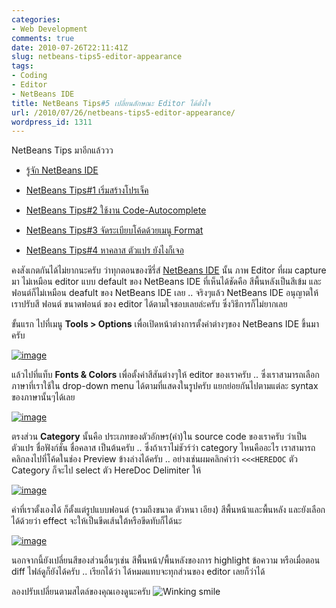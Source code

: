 ```yaml
---
categories:
- Web Development
comments: true
date: 2010-07-26T22:11:41Z
slug: netbeans-tips5-editor-appearance
tags:
- Coding
- Editor
- NetBeans IDE
title: NetBeans Tips#5 เปลี่ยนลักษณะ Editor ได้ดั่งใจ
url: /2010/07/26/netbeans-tips5-editor-appearance/
wordpress_id: 1311
---
```


NetBeans Tips มาอีกแล้ววว




  * [รู้จัก NetBeans IDE](http://armno.in.th/20100710/%e0%b9%81%e0%b8%99%e0%b8%b0%e0%b8%99%e0%b8%b3-netbeans-ide-%e0%b8%aa%e0%b8%b3%e0%b8%ab%e0%b8%a3%e0%b8%b1%e0%b8%9a%e0%b9%80%e0%b8%82%e0%b8%b5%e0%b8%a2%e0%b8%99%e0%b9%82%e0%b8%84%e0%b9%89%e0%b8%94-php)


  * [NetBeans Tips#1 เริ่มสร้างโปรเจ็ค](http://armno.in.th/20100710/netbeans-tips1-%e0%b9%80%e0%b8%a3%e0%b8%b4%e0%b9%88%e0%b8%a1%e0%b8%aa%e0%b8%a3%e0%b9%89%e0%b8%b2%e0%b8%87%e0%b9%82%e0%b8%9b%e0%b8%a3%e0%b9%80%e0%b8%88%e0%b9%87%e0%b8%84)


  * [NetBeans Tips#2 ใช้งาน Code-Autocomplete](http://armno.in.th/20100711/netbeans-tips2-%e0%b9%83%e0%b8%8a%e0%b9%89%e0%b8%87%e0%b8%b2%e0%b8%99-code-auto-complete)


  * [NetBeans Tips#3 จัดระเบียบโค้ดด้วยเมนู Format](http://armno.in.th/20100713/netbeans-tips-3-%e0%b8%88%e0%b8%b1%e0%b8%94%e0%b8%a3%e0%b8%b0%e0%b9%80%e0%b8%9a%e0%b8%b5%e0%b8%a2%e0%b8%9a%e0%b9%82%e0%b8%84%e0%b9%89%e0%b8%94%e0%b8%94%e0%b9%89%e0%b8%a7%e0%b8%a2%e0%b9%80%e0%b8%a1)


  * [NetBeans Tips#4 หาคลาส ตัวแปร ยังไงก็เจอ](http://armno.in.th/20100717/netbeans-tips-4-%e0%b8%ab%e0%b8%b2%e0%b8%84%e0%b8%a5%e0%b8%b2%e0%b8%aa-%e0%b8%95%e0%b8%b1%e0%b8%a7%e0%b9%81%e0%b8%9b%e0%b8%a3-%e0%b8%a2%e0%b8%b1%e0%b8%87%e0%b9%84%e0%b8%87%e0%b8%81%e0%b9%87%e0%b9%80)


คงสังเกตกันได้ไม่ยากนะครับ ว่าทุกตอนของซีรี่ส์ [NetBeans IDE](http://armno.in.th/content/netbeans-ide) นั้น ภาพ Editor ที่ผม capture มา ไม่เหมือน editor แบบ default ของ NetBeans IDE ที่เห็นได้ชัดคือ สีพื้นหลังเป็นสีเข้ม และฟอนต์ก็ไม่เหมือน deafult ของ NetBeans IDE เลย .. จริงๆแล้ว NetBeans IDE อนุญาตให้เราปรับสี ฟอนต์ ขนาดฟอนต์ ของ editor ได้ตามใจชอบเลยล่ะครับ ซึ่งวิธีการก็ไม่ยากเลย

ขั้นแรก ไปที่เมนู **Tools > Options** เพื่อเปิดหน้าต่างการตั้งค่าต่างๆของ NetBeans IDE ขึ้นมาครับ

[![image](http://files.armno.in.th/uploads/2010/07/image_thumb19.png)](http://files.armno.in.th/uploads/2010/07/image19.png)



แล้วไปที่แท็บ **Fonts & Colors** เพื่อตั้งค่าสีสันต่างๆให้ editor ของเราครับ .. ซึ่งเราสามารถเลือกภาษาที่เราใช้ใน drop-down menu ได้ตามที่แสดงในรูปครับ แยกย่อยกันไปตามแต่ละ syntax ของภาษานั้นๆได้เลย

[![image](http://files.armno.in.th/uploads/2010/07/image_thumb20.png)](http://files.armno.in.th/uploads/2010/07/image20.png)

ตรงส่วน **Category** นั้นคือ ประเภทของตัวอักษร(คำ)ใน source code ของเราครับ ว่าเป็นตัวแปร ชื่อฟังก์ชั่น ชื่อคลาส เป็นต้นครับ .. ซึ่งถ้าเราไม่ชัวร์ว่า category ไหนคืออะไร เราสามารถคลิกลงไปที่โค้ดในช่อง Preview ข้างล่างได้ครับ .. อย่างเช่นผมคลิกคำว่า `<<<HEREDOC` ตัว Category ก็จะไป select ตัว HereDoc Delimiter ให้

[![image](http://files.armno.in.th/uploads/2010/07/image_thumb21.png)](http://files.armno.in.th/uploads/2010/07/image21.png)

ค่าที่เราตั้งเองได้ ก็ตั้งแต่รูปแบบฟอนต์ (รวมถึงขนาด ตัวหนา เอียง) สีพื้นหน้าและพื้นหลัง และยังเลือกได้ด้วยว่า effect จะให้เป็นขีดเส้นใต้หรือขีดทับก็ได้นะ

[![image](http://files.armno.in.th/uploads/2010/07/image_thumb22.png)](http://files.armno.in.th/uploads/2010/07/image22.png)

นอกจากนี้ยังเปลี่ยนสีของส่วนอื่นๆเช่น สีพื้นหน้า/พื้นหลังของการ highlight ข้อความ หรือเมื่อตอน diff ไฟล์ดูก็ยังได้ครับ .. เรียกได้ว่า ได้หมดแทบจะทุกส่วนของ editor เลยก็ว่าได้

ลองปรับเปลี่ยนตามสไตล์ของคุณเองดูนะครับ ![Winking smile](http://files.armno.in.th/uploads/2010/07/wlEmoticonwinkingsmile1.png)
